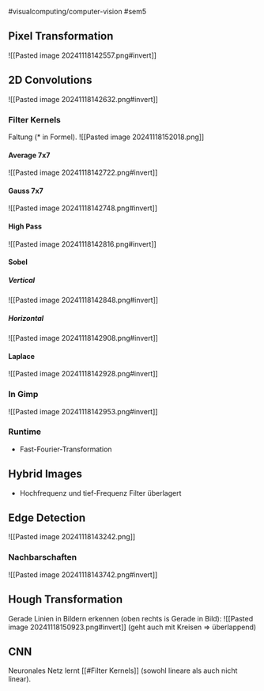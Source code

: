 #visualcomputing/computer-vision #sem5

## Pixel Transformation
![[Pasted image 20241118142557.png#invert]]
## 2D Convolutions
![[Pasted image 20241118142632.png#invert]]
### Filter Kernels
Faltung ($*$ in Formel).
![[Pasted image 20241118152018.png]]
#### Average 7x7
![[Pasted image 20241118142722.png#invert]]
#### Gauss 7x7
![[Pasted image 20241118142748.png#invert]]
#### High Pass
![[Pasted image 20241118142816.png#invert]]
#### Sobel
##### Vertical
![[Pasted image 20241118142848.png#invert]]
##### Horizontal
![[Pasted image 20241118142908.png#invert]]
#### Laplace
![[Pasted image 20241118142928.png#invert]]
### In Gimp
![[Pasted image 20241118142953.png#invert]]
### Runtime
- Fast-Fourier-Transformation
## Hybrid Images
- Hochfrequenz und tief-Frequenz Filter überlagert
## Edge Detection
![[Pasted image 20241118143242.png]]
### Nachbarschaften
![[Pasted image 20241118143742.png#invert]]
## Hough Transformation
Gerade Linien in Bildern erkennen (oben rechts is Gerade in Bild):
![[Pasted image 20241118150923.png#invert]]
(geht auch mit Kreisen => überlappend)
## CNN
Neuronales Netz lernt [[#Filter Kernels]] (sowohl lineare als auch nicht linear).